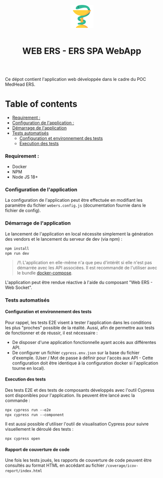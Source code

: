 <div align="center">
<img  width="75" src="project-icon.png" />
<br>
<br>
<h1>WEB ERS - ERS SPA WebApp</h1>
</div>

<br>
<br>

Ce dépot contient l'application web développée dans le cadre du POC MedHead ERS.

# Table of contents
- [Requirement :](#requirement-)
- [Configuration de l'application :](#configuration-de-lapplication)
- [Démarrage de l'application](#dmarrage-de-lapplication)
- [Tests automatisés](#tests-automatiss)
  - [Configuration et environnement des tests](#configuration-et-environnement-des-tests)
  - [Execution des tests](#execution-des-tests)

### Requirement :

- Docker
- NPM
- Node JS 18+

### Configuration de l'application

La configuration de l'application peut être effectuée en modifiant les paramètre du fichier `webers.config.js` (documentation fournie dans le fichier de config).

### Démarrage de l'application

Le lancement de l'application en local nécessite simplement la génération des vendors et le lancement du serveur de dev (via npm) :

```shell
npm install
npm run dev
```

> /!\ L'application en elle-même n'a que peu d'intérêt si elle n'est pas démarrée avec les API associées.
> Il est recommandé de l'utiliser avec le bundle [docker-compose](https://github.com/medhead-ers/medheaders-app). 

L'application peut être rendue réactive à l'aide du composant "Web ERS - Web Socket".

### Tests automatisés

#### Configuration et environnement des tests 

Pour rappel, les tests E2E visent à tester l'application dans les conditions les plus "proches" possible de la réalité. Aussi, afin de permettre aux tests de fonctionner et de réussir, il est nécessaire :
  - De disposer d'une application fonctionnelle ayant accès aux différentes API. 
  - De configurer un fichier `cypress.env.json` sur la base du fichier d'exemple. (User / Mot de passe à définir pour l'accès aux API - Cette configuration doit être identique à la configuration docker si l'application tourne en local). 


#### Execution des tests

Des tests E2E et des tests de composants développés avec l'outil Cypress sont disponibles pour l'application. Ils peuvent être lancé avec la commande :   

```shell
npx cypress run --e2e
npx cypress run --component
```

Il est aussi possible d'utiliser l'outil de visualisation Cypress pour suivre visuellement le déroulé des tests :
```shell
npx cypress open
```
#### Rapport de couverture de code

Une fois les tests joués, les rapports de couverture de code peuvent être consultés au format HTML en accédant au fichier `/coverage/icov-report/index.html`